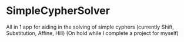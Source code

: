# SimpleCypherSolver
All in 1  app for aiding in the solving of simple cyphers (currently Shift, Substitution, Affine, Hill) 
(On hold while I complete a project for myself)
